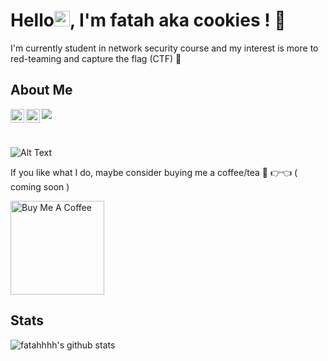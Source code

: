 # Hello<img src="https://media.giphy.com/media/hvRJCLFzcasrR4ia7z/giphy.gif" width="25px">, I'm fatah aka cookies ! 🍪

I'm currently student in network security course and my interest is more to red-teaming and capture the flag (CTF) 🚩

## About Me
<a href="https://twitter.com/0xcookies">
  <img align="left" alt="cookies | Twitter" width="22px" src="https://raw.githubusercontent.com/peterthehan/peterthehan/master/assets/twitter.svg" />
</a>
<a href="https://www.linkedin.com/in/fatah-hashim-89b11120a/">
  <img align="left" alt="fatah's LinkedIN" width="22px" src="https://raw.githubusercontent.com/peterthehan/peterthehan/master/assets/linkedin.svg" />
</a>

![](https://visitor-badge.glitch.me/badge?page_id=fatahhhh)

<br />

![Alt Text](https://tenor.com/view/gabriel-dropout-anime-happy-gif-8661798.gif)

If you like what I do, maybe consider buying me a coffee/tea 🥺 👉👈  ( coming soon )

<a href="https://i.imgur.com/LKdRwZf.gif" target="_blank"><img src="https://cdn.buymeacoffee.com/buttons/v2/default-red.png" alt="Buy Me A Coffee" width="150" ></a>

## Stats

![fatahhhh's github stats](https://github-readme-stats.vercel.app/api?username=fatahhhh&show_icons=true&hide_border=false&theme=tokyonight&count_private=true&hide_title=false)

